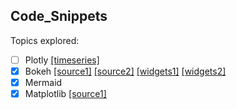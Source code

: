 ## Code_Snippets
Topics explored:
- [ ] Plotly [[timeseries]](https://plotly.com/python/time-series/)
- [x] Bokeh [[source1]](https://notebooks.gesis.org/binder/jupyter/user/bokeh-bokeh-notebooks-d08temcg/notebooks/tutorial/00%20-%20Introduction%20and%20Setup.ipynb) [[source2]](https://docs.bokeh.org/en/latest/docs/first_steps.html) [[widgets1]](https://docs.bokeh.org/en/latest/docs/first_steps/first_steps_9.html) [[widgets2]](https://docs.bokeh.org/en/latest/docs/user_guide/interaction/widgets.html#userguide-interaction-widgets-examples)
- [x] Mermaid
- [x] Matplotlib [[source1]](https://www.w3schools.com/python/matplotlib_intro.asp)
